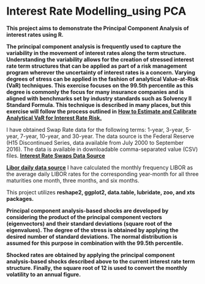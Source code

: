 # Interest Rate Modelling_using PCA

**This project aims to demonstrate the Principal Component Analysis of interest rates using R.**

**The principal component analysis is frequently used to capture the variability in the movement of interest rates along the term structure. Understanding the variability allows for the creation of stressed interest rate term structures that can be applied as part of a risk management program wherever the uncertainty of interest rates is a concern. Varying degrees of stress can be applied in the fashion of analytical Value-at-Risk (VaR) techniques. This exercise focuses on the 99.5th percentile as this degree is commonly the focus for many insurance companies and is aligned with benchmarks set by industry standards such as Solvency II Standard Formula. This technique is described in many places, but this exercise will follow the process outlined in** [**How to Estimate and Calibrate Analytical VaR for Interest Rate Risk.**](https://hugepdf.com/queue/how-to-estimate-and-calibrate-analytical-var-for-interest-rate-risk_pdf?queue_id=-1)

I have obtained Swap Rate data for the following terms: 1-year, 3-year, 5-year, 7-year, 10-year, and 30-year. The data source is the Federal Reserve (H15 Discontinued Series, data available from July 2000 to September 2016). The data is available in downloadable comma-separated value (CSV) files. [**Interest Rate Swaps Data Source**](https://www.federalreserve.gov/datadownload/Download.aspx?rel=H15&series=84ddab530b2969fa9a146dfe640cb6d2&filetype=csv&label=include&layout=seriescolumn&from=01/01/2000&to=12/31/2020)

[**Libor daily data source**](http://iborate.com/usd-libor/) I have calculated the monthly frequency LIBOR as the average daily LIBOR rates for the corresponding year-month for all three maturities one month, three months, and six months.

This project utilizes **reshape2, ggplot2, data.table, lubridate, zoo, and xts packages.**

**Principal component analysis-based shocks are developed by considering the product of the principal component vectors (eigenvectors) and their standard deviations (square root of the eigenvalues). The degree of the stress is obtained by applying the desired number of standard deviations. The normal distribution is assumed for this purpose in combination with the 99.5th percentile.**

**Shocked rates are obtained by applying the principal component analysis-based shocks described above to the current interest rate term structure. Finally, the square root of 12 is used to convert the monthly volatility to an annual figure.**
